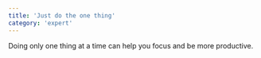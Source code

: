 ```yaml
---
title: 'Just do the one thing'
category: 'expert'
---
```


Doing only one thing at a time can help you focus and be more productive.

